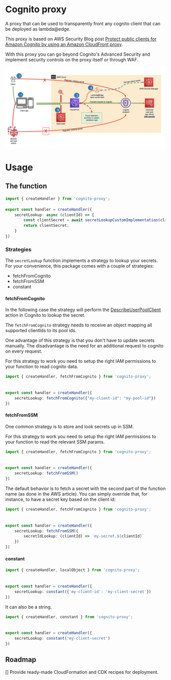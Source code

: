 # Cognito proxy

A proxy that can be used to transparently front any cognito client that can be deployed as lambda@edge.

This proxy is based on AWS Security Blog post [Protect public clients for Amazon Cognito by using an Amazon CloudFront proxy](https://aws.amazon.com/blogs/security/protect-public-clients-for-amazon-cognito-by-using-an-amazon-cloudfront-proxy/.).

With this proxy you can go beyond Cognito's Advanced Security and implement security controls on the proxy itself or through WAF. 

![Proxy](./assets/proxy.png)

# Usage

## The function

```ts
import { createHandler } from 'cognito-proxy';

export const handler = createHandler({
    secretLookup: async (clientId) => {
        const clientSecret = await secretLookupCustomImplementation(clintId)
        return clientSecret;
    }
})
```

### Strategies

The `secretLookup` function implements a strategy to lookup your secrets. For your convenience, this package comes with a couple of strategies:

- fetchFromCognito
- fetchFromSSM
- constant

#### fetchFromCognito

In the following case the strategy will perform the [DescribeUserPoolClient](https://docs.aws.amazon.com/cognito-user-identity-pools/latest/APIReference/API_DescribeUserPoolClient.html) action in Cognito to lookup the secret. 

The `fetchFromCognito` strategy needs to receive an object mapping all supported clientIds to its pool ids.

One advantage of this strategy is that you don't have to update secrets manually. The disadvantage is the need for an additional request to cognito on every request.

For this strategy to work you need to setup the right IAM permissions to your function to read cognito data.

```ts
import { createHandler, fetchFromCognito } from 'cognito-proxy';


export const handler = createHandler({
    secretLookup: fetchFromCognito({"my-client-id": "my-pool-id"})
})
```

#### fetchFromSSM

One common strategy is to store and look secrets up in SSM.

For this strategy to work you need to setup the right IAM permissions to your function to read the relevant SSM params.

```ts
import { createHandler, fetchFromCognito } from 'cognito-proxy';


export const handler = createHandler({
    secretLookup: fetchFromSSM()
})
```

The default behavior is to fetch a secret with the second part of the function name (as done in the AWS article). You can simply override that, for instance, to have a secret key based on the client id:

```ts
import { createHandler, fetchFromCognito } from 'cognito-proxy';


export const handler = createHandler({
    secretLookup: fetchFromSSM({
        secretIdLookup: (clientId) => `my-secret.${clientId}`
    })
})
```

#### constant

```ts
import { createHandler, localObject } from 'cognito-proxy';


export const handler = createHandler({
    secretLookup: constant({'my-client-id': 'my-client-secret'})
})
```

It can also be a string.

```ts
import { createHandler, constant } from 'cognito-proxy';


export const handler = createHandler({
    secretLookup: constant('my-client-secret')
})
```


## Roadmap

[] Provide ready-made CloudFormation and CDK recipes for deployment.